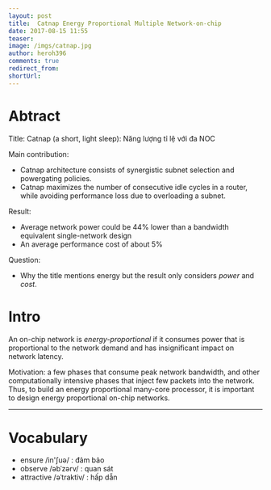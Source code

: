```yaml
---
layout: post
title:  Catnap Energy Proportional Multiple Network-on-chip
date: 2017-08-15 11:55
teaser:
image: /imgs/catnap.jpg
author: heroh396
comments: true
redirect_from:
shortUrl: 
---
```


# Abtract 

Title: Catnap (a short, light sleep): Năng lượng tỉ lệ với đa NOC

Main contribution:
- Catnap architecture consists of synergistic subnet selection and powergating policies.
- Catnap maximizes the number of consecutive idle cycles in a router, while avoiding performance loss due to overloading a subnet.

Result:
- Average network power could be 44% lower than a bandwidth equivalent single-network design
- An average performance cost of about 5%

Question:
- Why the title mentions energy but the result only considers _power_ and _cost_.

# Intro

An on-chip network is _energy-proportional_ if it consumes power that is proportional to the network demand and has insignificant impact on network latency. 

Motivation:  a few phases that consume peak network bandwidth, and other computationally intensive phases that inject few packets into the network. Thus, to build an energy proportional many-core processor, it is important to design energy proportional on-chip networks.


---
# Vocabulary

- ensure /in'ʃuə/	: đảm bảo
- observe /əbˈzərv/	: quan sát 
- attractive /əˈtraktiv/	: hấp dẫn

